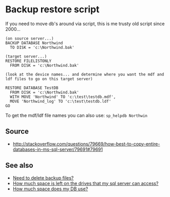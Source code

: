 ﻿# Backup restore script

If you need to move db's around via script, this is me trusty old script since 2000...

    (on source server...)
    BACKUP DATABASE Northwind
      TO DISK = 'c:\Northwind.bak'

    (target server...)
    RESTORE FILELISTONLY
      FROM DISK = 'c:\Northwind.bak'

    (look at the device names... and determine where you want the mdf and
    ldf files to go on this target server)

    RESTORE DATABASE TestDB
      FROM DISK = 'c:\Northwind.bak'
      WITH MOVE 'Northwind' TO 'c:\test\testdb.mdf',
      MOVE 'Northwind_log' TO 'c:\test\testdb.ldf'
    GO

To get the mdf/ldf file names you can also use: `sp_helpdb Northwin`

## Source

- http://stackoverflow.com/questions/79669/how-best-to-copy-entire-databases-in-ms-sql-server/79691#79691

## See also

- [Need to delete backup files?](delete_backup_files.md)
- [How much space is left on the drives that my sql server can access?](drive_sizes.md)
- [How much space does my DB use?](how_much_space_does_my_db_use.md)